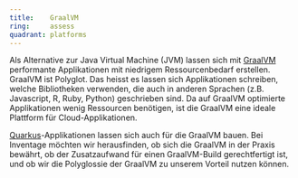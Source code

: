 ```yaml
---
title:    GraalVM  
ring:     assess  
quadrant: platforms
---
```


Als Alternative zur Java Virtual Machine (JVM) lassen sich mit [GraalVM][graalvm] performante Applikationen mit
niedrigem Ressourcenbedarf erstellen. GraalVM ist Polyglot. Das heisst es lassen sich Applikationen schreiben, welche
Bibliotheken verwenden, die auch in anderen Sprachen (z.B. Javascript, R, Ruby, Python) geschrieben sind. Da auf GraalVM
optimierte Applikationen wenig Ressourcen benötigen, ist die GraalVM eine ideale Plattform für Cloud-Applikationen.

[Quarkus][quarkus]-Applikationen lassen sich auch für die GraalVM bauen. Bei Inventage möchten wir herausfinden, ob sich
die GraalVM in der Praxis bewährt, ob der Zusatzaufwand für einen GraalVM-Build gerechtfertigt ist, und ob wir die
Polyglossie der GraalVM zu unserem Vorteil nutzen können.

[graalvm]: https://www.graalvm.org/
[quarkus]: /libraries-frameworks-and-languages/quarkus
